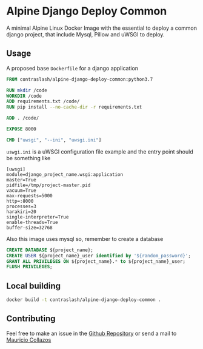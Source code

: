 # Alpine Django Deploy Common

A minimal Alpine Linux Docker Image with the essential to deploy a common django project, that include Mysql, Pillow and uWSGI to deploy.

## Usage

A proposed base `Dockerfile` for a django application

```dockerfile
FROM contraslash/alpine-django-deploy-common:python3.7

RUN mkdir /code
WORKDIR /code
ADD requirements.txt /code/
RUN pip install --no-cache-dir -r requirements.txt

ADD . /code/

EXPOSE 8000

CMD ["uwsgi", "--ini", "uwsgi.ini"]

```

`uswgi.ini` is a uWSGI configuration file example and the entry point should be something like

```
[uwsgi]
module=django_project_name.wsgi:application
master=True
pidfile=/tmp/project-master.pid
vacuum=True
max-requests=5000
http=:8000
processes=3
harakiri=20
single-interpreter=True
enable-threads=True
buffer-size=32768
```

Also this image uses mysql so, remember to create a database

```sql
CREATE DATABASE ${project_name};
CREATE USER ${project_name}_user identified by '${random_password}';
GRANT ALL PRIVILEGES ON ${project_name}.* to ${project_name}_user;
FLUSH PRIVILEGES;
```

## Local building

```bash
docker build -t contraslash/alpine-django-deploy-common .
```

## Contributing

Feel free to make an issue in the [Github Repository](https://github.com/contraslash/docker-images)
or send a mail to [Mauricio Collazos](mailto:ma0@contraslash.com)